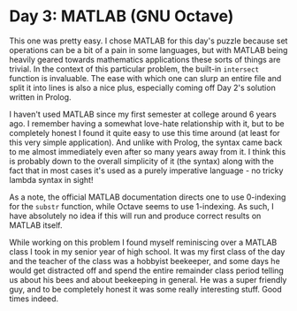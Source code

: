 # Day 3: MATLAB (GNU Octave)

This one was pretty easy. I chose MATLAB for this day's puzzle because set operations can be a bit of a pain in some
languages, but with MATLAB being heavily geared towards mathematics applications these sorts of things are trivial. In
the context of this particular problem, the built-in `intersect` function is invaluable. The ease with which one can
slurp an entire file and split it into lines is also a nice plus, especially coming off Day 2's solution written in
Prolog.

I haven't used MATLAB since my first semester at college around 6 years ago. I remember having a somewhat love-hate
relationship with it, but to be completely honest I found it quite easy to use this time around (at least for this very
simple application). And unlike with Prolog, the syntax came back to me almost immediately even after so many years away
from it. I think this is probably down to the overall simplicity of it (the syntax) along with the fact that in most
cases it's used as a purely imperative language - no tricky lambda syntax in sight!

As a note, the official MATLAB documentation directs one to use 0-indexing for the `substr` function, while Octave seems
to use 1-indexing. As such, I have absolutely no idea if this will run and produce correct results on MATLAB itself.

While working on this problem I found myself reminiscing over a MATLAB class I took in my senior year of high school.
It was my first class of the day and the teacher of the class was a hobbyist beekeeper, and some days he would get
distracted off and spend the entire remainder class period telling us about his bees and about beekeeping in general. He
was a super friendly guy, and to be completely honest it was some really interesting stuff. Good times indeed.
